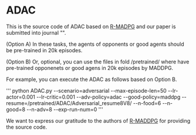 # ADAC
This is the source code of ADAC based on [R-MADPG](https://proceedings.neurips.cc/paper_files/paper/2020/hash/774412967f19ea61d448977ad9749078-Abstract.html) and our paper is submitted into journal "".

(Option A) In these tasks, the agents of opponents or good agents should be pre-trained in 20k episodes. 

(Option B) Or, optional, you can use the files in fold /pretrained/ where have pre-trained opponenets or good agens in 20k episodes by MADDPG.

For example, you can execute the ADAC as follows based on Option B.

'''
python ADAC.py  --scenario=adversarial --max-episode-len=50 --lr-actor=0.001 --lr-critic=0.001 --adv-policy=adac  --good-policy=maddpg --resume=/pretrained/ADAC/Adversarial_resume8V8/ --n-food=6 --n-good=8 --n-adv=8 --exp-run-num=0
'''

We want to express our gratitude to the authors of [R-MADDPG](https://proceedings.neurips.cc/paper_files/paper/2020/hash/774412967f19ea61d448977ad9749078-Abstract.html) for providing the source code.
